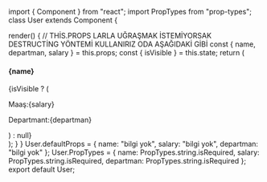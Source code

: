 import { Component } from "react";
import PropTypes from "prop-types";
class User extends Component {
  <!-- constructor(props) {
    super(props);
    this.state = {
      isVisible: false
    };
  } -->

  render() {
    // THİS.PROPS LARLA UĞRAŞMAK İSTEMİYORSAK DESTRUCTİNG YÖNTEMİ KULLANIRIZ ODA AŞAĞIDAKİ GİBİ
    const { name, departman, salary } = this.props;
    const { isVisible } = this.state;
    return (
      <div className="col-md-8 mb-4">
        <div className="card">
          <div className="card-header d-flex justify-content-center">
            <h4 className="d-inline">{name} </h4>
            <i className="far fa-trash-alt"></i>
          </div>
          {isVisible ? (
            <div className="card-body">
              <p className="card-text">Maaş:{salary} </p>
              <p className="card-text">Departmant:{departman} </p>
            </div>
          ) : null}
        </div>
      </div>
    );
  }
}
User.defaultProps = {
  name: "bilgi yok",
  salary: "bilgi yok",
  departman: "bilgi yok"
};
User.PropTypes = {
  name: PropTypes.string.isRequired,
  salary: PropTypes.string.isRequired,
  departman: PropTypes.string.isRequired
};
export default User;
